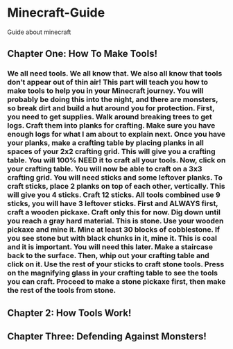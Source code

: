 # Minecraft-Guide
Guide about minecraft
## Chapter One: How To Make Tools!
### We all need tools. We all know that. We also all know that tools don’t appear out of thin air! This part will teach you how to make tools to help you in your Minecraft journey. You will probably be doing this into the night, and there are monsters, so break dirt and build a hut around you for protection. First, you need to get supplies. Walk around breaking trees to get logs. Craft them into planks for crafting. Make sure you have enough logs for what I am about to explain next. Once you have your planks, make a crafting table by placing planks in all spaces of your 2x2 crafting grid. This will give you a crafting table. You will 100% NEED it to craft all your tools. Now, click on your crafting table. You will now be able to craft on a 3x3 crafting grid. You will need sticks and some leftover planks. To craft sticks, place 2 planks on top of each other, vertically. This will give you 4 sticks. Craft 12 sticks. All tools combined use 9 sticks, you will have 3 leftover sticks. First and ALWAYS first, craft a wooden pickaxe. Craft only this for now. Dig down until you reach a gray hard material. This is stone. Use your wooden pickaxe and mine it. Mine at least 30 blocks of cobblestone. If you see stone but with black chunks in it, mine it. This is coal and it is important. You will need this later. Make a staircase back to the surface. Then, whip out your crafting table and click on it. Use the rest of your sticks to craft stone tools. Press on the magnifying glass in your crafting table to see the tools you can craft. Proceed to make a stone pickaxe first, then make the rest of the tools from stone.
## Chapter 2: How Tools Work!
### 
## Chapter Three: Defending Against Monsters!
